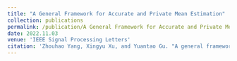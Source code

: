 ```yaml
---
title: "A General Framework for Accurate and Private Mean Estimation"
collection: publications
permalink: /publication/A General Framework for Accurate and Private Mean Estimation
date: 2022.11.03
venue: 'IEEE Signal Processing Letters'
citation: 'Zhouhao Yang, Xingyu Xu, and Yuantao Gu. "A general framework for accurate and private mean estimation." IEEE Signal Processing Letters 29 (2022): 2293-2297.'
---
```



